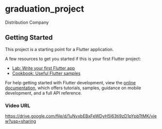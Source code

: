 # graduation_project

Distribution Company

## Getting Started

This project is a starting point for a Flutter application.

A few resources to get you started if this is your first Flutter project:

- [Lab: Write your first Flutter app](https://docs.flutter.dev/get-started/codelab)
- [Cookbook: Useful Flutter samples](https://docs.flutter.dev/cookbook)

For help getting started with Flutter development, view the
[online documentation](https://docs.flutter.dev/), which offers tutorials,
samples, guidance on mobile development, and a full API reference.

### Video URL

https://drive.google.com/file/d/1uNvxbEBxFeWDyH5l63ti9zD1pYpbTtMK/view?usp=sharing
